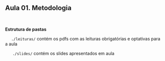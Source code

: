 ## Aula 01. Metodologia

<br>

**Estrutura de pastas**

&nbsp;&nbsp; &nbsp;  ```./leituras/``` contém os pdfs com as leituras obrigatórias e optativas para a aula

&nbsp; &nbsp; &nbsp; ```./slides/``` contém os slides apresentados em aula
